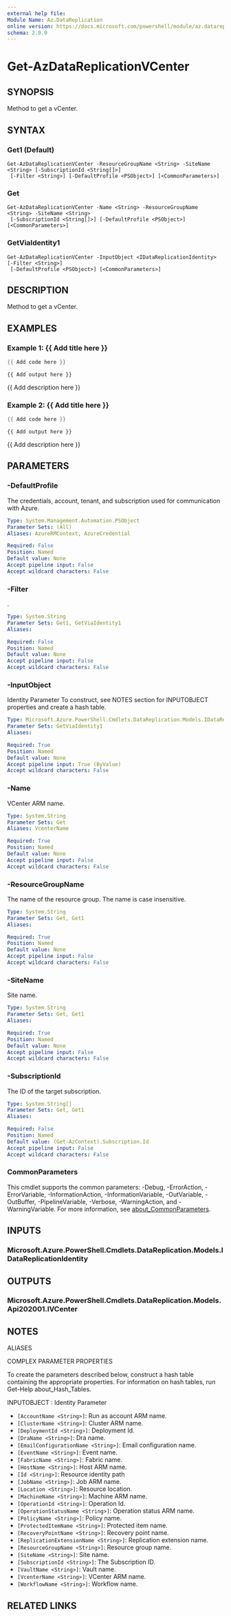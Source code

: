 ```yaml
---
external help file:
Module Name: Az.DataReplication
online version: https://docs.microsoft.com/powershell/module/az.datareplication/get-azdatareplicationvcenter
schema: 2.0.0
---
```


# Get-AzDataReplicationVCenter

## SYNOPSIS
Method to get a vCenter.

## SYNTAX

### Get1 (Default)
```
Get-AzDataReplicationVCenter -ResourceGroupName <String> -SiteName <String> [-SubscriptionId <String[]>]
 [-Filter <String>] [-DefaultProfile <PSObject>] [<CommonParameters>]
```

### Get
```
Get-AzDataReplicationVCenter -Name <String> -ResourceGroupName <String> -SiteName <String>
 [-SubscriptionId <String[]>] [-DefaultProfile <PSObject>] [<CommonParameters>]
```

### GetViaIdentity1
```
Get-AzDataReplicationVCenter -InputObject <IDataReplicationIdentity> [-Filter <String>]
 [-DefaultProfile <PSObject>] [<CommonParameters>]
```

## DESCRIPTION
Method to get a vCenter.

## EXAMPLES

### Example 1: {{ Add title here }}
```powershell
{{ Add code here }}
```

```output
{{ Add output here }}
```

{{ Add description here }}

### Example 2: {{ Add title here }}
```powershell
{{ Add code here }}
```

```output
{{ Add output here }}
```

{{ Add description here }}

## PARAMETERS

### -DefaultProfile
The credentials, account, tenant, and subscription used for communication with Azure.

```yaml
Type: System.Management.Automation.PSObject
Parameter Sets: (All)
Aliases: AzureRMContext, AzureCredential

Required: False
Position: Named
Default value: None
Accept pipeline input: False
Accept wildcard characters: False
```

### -Filter
.

```yaml
Type: System.String
Parameter Sets: Get1, GetViaIdentity1
Aliases:

Required: False
Position: Named
Default value: None
Accept pipeline input: False
Accept wildcard characters: False
```

### -InputObject
Identity Parameter
To construct, see NOTES section for INPUTOBJECT properties and create a hash table.

```yaml
Type: Microsoft.Azure.PowerShell.Cmdlets.DataReplication.Models.IDataReplicationIdentity
Parameter Sets: GetViaIdentity1
Aliases:

Required: True
Position: Named
Default value: None
Accept pipeline input: True (ByValue)
Accept wildcard characters: False
```

### -Name
VCenter ARM name.

```yaml
Type: System.String
Parameter Sets: Get
Aliases: VcenterName

Required: True
Position: Named
Default value: None
Accept pipeline input: False
Accept wildcard characters: False
```

### -ResourceGroupName
The name of the resource group.
The name is case insensitive.

```yaml
Type: System.String
Parameter Sets: Get, Get1
Aliases:

Required: True
Position: Named
Default value: None
Accept pipeline input: False
Accept wildcard characters: False
```

### -SiteName
Site name.

```yaml
Type: System.String
Parameter Sets: Get, Get1
Aliases:

Required: True
Position: Named
Default value: None
Accept pipeline input: False
Accept wildcard characters: False
```

### -SubscriptionId
The ID of the target subscription.

```yaml
Type: System.String[]
Parameter Sets: Get, Get1
Aliases:

Required: False
Position: Named
Default value: (Get-AzContext).Subscription.Id
Accept pipeline input: False
Accept wildcard characters: False
```

### CommonParameters
This cmdlet supports the common parameters: -Debug, -ErrorAction, -ErrorVariable, -InformationAction, -InformationVariable, -OutVariable, -OutBuffer, -PipelineVariable, -Verbose, -WarningAction, and -WarningVariable. For more information, see [about_CommonParameters](http://go.microsoft.com/fwlink/?LinkID=113216).

## INPUTS

### Microsoft.Azure.PowerShell.Cmdlets.DataReplication.Models.IDataReplicationIdentity

## OUTPUTS

### Microsoft.Azure.PowerShell.Cmdlets.DataReplication.Models.Api202001.IVCenter

## NOTES

ALIASES

COMPLEX PARAMETER PROPERTIES

To create the parameters described below, construct a hash table containing the appropriate properties. For information on hash tables, run Get-Help about_Hash_Tables.


INPUTOBJECT <IDataReplicationIdentity>: Identity Parameter
  - `[AccountName <String>]`: Run as account ARM name.
  - `[ClusterName <String>]`: Cluster ARM name.
  - `[DeploymentId <String>]`: Deployment Id.
  - `[DraName <String>]`: Dra name.
  - `[EmailConfigurationName <String>]`: Email configuration name.
  - `[EventName <String>]`: Event name.
  - `[FabricName <String>]`: Fabric name.
  - `[HostName <String>]`: Host ARM name.
  - `[Id <String>]`: Resource identity path
  - `[JobName <String>]`: Job ARM name.
  - `[Location <String>]`: Resource location.
  - `[MachineName <String>]`: Machine ARM name.
  - `[OperationId <String>]`: Operation Id.
  - `[OperationStatusName <String>]`: Operation status ARM name.
  - `[PolicyName <String>]`: Policy name.
  - `[ProtectedItemName <String>]`: Protected item name.
  - `[RecoveryPointName <String>]`: Recovery point name.
  - `[ReplicationExtensionName <String>]`: Replication extension name.
  - `[ResourceGroupName <String>]`: Resource group name.
  - `[SiteName <String>]`: Site name.
  - `[SubscriptionId <String>]`: The Subscription ID.
  - `[VaultName <String>]`: Vault name.
  - `[VcenterName <String>]`: VCenter ARM name.
  - `[WorkflowName <String>]`: Workflow name.

## RELATED LINKS


